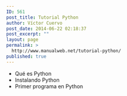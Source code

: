 ```yaml
---
ID: 561
post_title: Tutorial Python
author: Víctor Cuervo
post_date: 2014-06-22 02:18:37
post_excerpt: ""
layout: page
permalink: >
  http://www.manualweb.net/tutorial-python/
published: true
---
```

*   Qué es Python
*   Instalando Python
*   Primer programa en Python